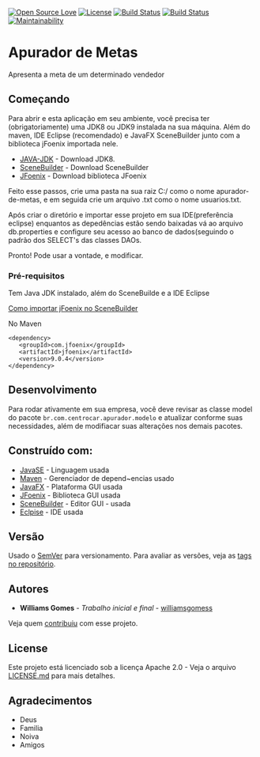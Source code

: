 [![Open Source Love](https://badges.frapsoft.com/os/v1/open-source.svg?v=103)](https://github.com/ellerbrock/open-source-badges/)
[![License](https://img.shields.io/badge/License-Apache%202.0-blue.svg)](https://opensource.org/licenses/Apache-2.0)
[![Build Status](https://travis-ci.org/williamsgomess/apurador-de-meta.svg?branch=master)](https://travis-ci.org/williamsgomess/apurador-de-meta)
[![Build Status](https://semaphoreci.com/api/v1/williamsgomess/apurador-de-meta/branches/master/badge.svg)](https://semaphoreci.com/williamsgomess/apurador-de-meta)
[![Maintainability](https://api.codeclimate.com/v1/badges/48809dceb772d4f7bd68/maintainability)](https://codeclimate.com/github/williamsgomess/apurador-de-meta/maintainability)

# Apurador de Metas

Apresenta a meta de um determinado vendedor

## Começando

Para abrir e esta aplicação em seu ambiente, você precisa ter (obrigatoriamente) uma JDK8 ou JDK9 instalada na sua máquina.
Além do maven, IDE Eclipse (recomendado) e JavaFX SceneBuilder junto com a biblioteca jFoenix importada nele.
* [JAVA-JDK](http://www.oracle.com/technetwork/pt/java/javase/downloads/index.html) - Download JDK8.
* [SceneBuilder](http://www.oracle.com/technetwork/java/javafxscenebuilder-1x-archive-2199384.html) - Download SceneBuilder
* [JFoenix](http://www.jfoenix.com/) - Download biblioteca JFoenix

Feito esse passos, crie uma pasta na sua raiz C:/ como o nome apurador-de-metas, e em seguida crie um arquivo .txt como o nome usuarios.txt.

Após criar o diretório e importar esse projeto em sua IDE(preferência eclipse) enquantos as depedências estão sendo baixadas vá ao arquivo db.properties e configure seu acesso ao banco de dados(seguindo o padrão dos SELECT's das classes DAOs.

Pronto! Pode usar a vontade, e modificar.

### Pré-requisitos

Tem Java JDK instalado, além do SceneBuilde e a IDE Eclipse

[Como importar jFoenix no SceneBuilder](http://www.jfoenix.com/documentation.html#Setup)

No Maven
```
<dependency>
   <groupId>com.jfoenix</groupId>
   <artifactId>jfoenix</artifactId>
   <version>9.0.4</version>
</dependency>
```
## Desenvolvimento

Para rodar ativamente em sua empresa, você deve revisar as classe model do pacote ```br.com.centrocar.apurador.modelo``` e atualizar conforme suas necessidades, além de modifiacar suas alterações nos demais pacotes.

## Construído com:

* [JavaSE](https://docs.oracle.com/javase/8/docs/api/overview-summary.html) - Linguagem usada
* [Maven](https://maven.apache.org/) - Gerenciador de depend~encias usado
* [JavaFX](http://www.oracle.com/technetwork/pt/java/javafx/overview/index.html) - Plataforma GUI usada
* [JFoenix](http://www.jfoenix.com/) - Biblioteca GUI usada
* [SceneBuilder](http://www.oracle.com/technetwork/java/javafxscenebuilder-1x-archive-2199384.html) - Editor GUI - usada
* [Eclpise](http://www.eclipse.org/downloads/) - IDE usada

## Versão

Usado o [SemVer](http://semver.org/) para versionamento. Para avaliar as versões, veja as [tags no repositório](https://github.com/williamsgomess/apurador-de-meta/tags). 

## Autores

* **Williams Gomes** - *Trabalho inicial e final* - [williamsgomess](https://github.com/williamsgomess)

Veja quem [contribuiu](https://github.com/williamsgomess/apurador-de-meta/graphs/contributors) com esse projeto.

## License

Este projeto está licenciado sob a licença Apache 2.0 - Veja o arquivo [LICENSE.md](LICENSE.md) para mais detalhes.

## Agradecimentos

* Deus
* Familia
* Noiva
* Amigos

